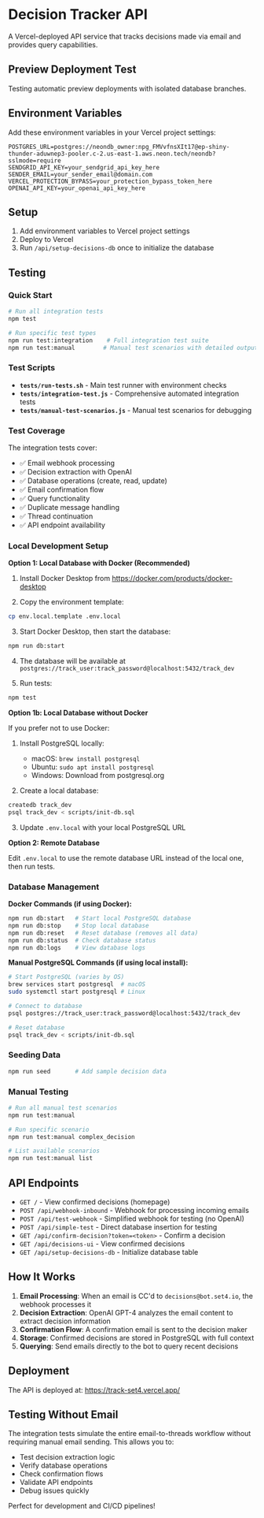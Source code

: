 # Decision Tracker API

A Vercel-deployed API service that tracks decisions made via email and provides query capabilities.

## Preview Deployment Test
Testing automatic preview deployments with isolated database branches.

<!-- Trigger Vercel deployment on dev branch -->

## Environment Variables

Add these environment variables in your Vercel project settings:

```
POSTGRES_URL=postgres://neondb_owner:npg_FMVvfnsXIt17@ep-shiny-thunder-aduwnep3-pooler.c-2.us-east-1.aws.neon.tech/neondb?sslmode=require
SENDGRID_API_KEY=your_sendgrid_api_key_here
SENDER_EMAIL=your_sender_email@domain.com
VERCEL_PROTECTION_BYPASS=your_protection_bypass_token_here
OPENAI_API_KEY=your_openai_api_key_here
```

## Setup

1. Add environment variables to Vercel project settings
2. Deploy to Vercel
3. Run `/api/setup-decisions-db` once to initialize the database

## Testing

### Quick Start
```bash
# Run all integration tests
npm test

# Run specific test types
npm run test:integration    # Full integration test suite
npm run test:manual        # Manual test scenarios with detailed output
```

### Test Scripts

- **`tests/run-tests.sh`** - Main test runner with environment checks
- **`tests/integration-test.js`** - Comprehensive automated integration tests
- **`tests/manual-test-scenarios.js`** - Manual test scenarios for debugging

### Test Coverage

The integration tests cover:
- ✅ Email webhook processing
- ✅ Decision extraction with OpenAI
- ✅ Database operations (create, read, update)
- ✅ Email confirmation flow
- ✅ Query functionality
- ✅ Duplicate message handling
- ✅ Thread continuation
- ✅ API endpoint availability

### Local Development Setup

**Option 1: Local Database with Docker (Recommended)**

1. Install Docker Desktop from https://docker.com/products/docker-desktop

2. Copy the environment template:
```bash
cp env.local.template .env.local
```

3. Start Docker Desktop, then start the database:
```bash
npm run db:start
```

4. The database will be available at `postgres://track_user:track_password@localhost:5432/track_dev`

5. Run tests:
```bash
npm test
```

**Option 1b: Local Database without Docker**

If you prefer not to use Docker:

1. Install PostgreSQL locally:
   - macOS: `brew install postgresql`
   - Ubuntu: `sudo apt install postgresql`
   - Windows: Download from postgresql.org

2. Create a local database:
```bash
createdb track_dev
psql track_dev < scripts/init-db.sql
```

3. Update `.env.local` with your local PostgreSQL URL

**Option 2: Remote Database**

Edit `.env.local` to use the remote database URL instead of the local one, then run tests.

### Database Management

**Docker Commands (if using Docker):**
```bash
npm run db:start   # Start local PostgreSQL database
npm run db:stop    # Stop local database
npm run db:reset   # Reset database (removes all data)
npm run db:status  # Check database status
npm run db:logs    # View database logs
```

**Manual PostgreSQL Commands (if using local install):**
```bash
# Start PostgreSQL (varies by OS)
brew services start postgresql  # macOS
sudo systemctl start postgresql # Linux

# Connect to database
psql postgres://track_user:track_password@localhost:5432/track_dev

# Reset database
psql track_dev < scripts/init-db.sql
```

### Seeding Data

```bash
npm run seed       # Add sample decision data
```

### Manual Testing

```bash
# Run all manual test scenarios
npm run test:manual

# Run specific scenario
npm run test:manual complex_decision

# List available scenarios
npm run test:manual list
```

## API Endpoints

- `GET /` - View confirmed decisions (homepage)
- `POST /api/webhook-inbound` - Webhook for processing incoming emails
- `POST /api/test-webhook` - Simplified webhook for testing (no OpenAI)
- `POST /api/simple-test` - Direct database insertion for testing
- `GET /api/confirm-decision?token=<token>` - Confirm a decision
- `GET /api/decisions-ui` - View confirmed decisions
- `GET /api/setup-decisions-db` - Initialize database table

## How It Works

1. **Email Processing**: When an email is CC'd to `decisions@bot.set4.io`, the webhook processes it
2. **Decision Extraction**: OpenAI GPT-4 analyzes the email content to extract decision information
3. **Confirmation Flow**: A confirmation email is sent to the decision maker
4. **Storage**: Confirmed decisions are stored in PostgreSQL with full context
5. **Querying**: Send emails directly to the bot to query recent decisions

## Deployment

The API is deployed at: https://track-set4.vercel.app/

## Testing Without Email

The integration tests simulate the entire email-to-threads workflow without requiring manual email sending. This allows you to:

- Test decision extraction logic
- Verify database operations
- Check confirmation flows
- Validate API endpoints
- Debug issues quickly

Perfect for development and CI/CD pipelines!
